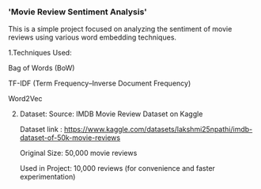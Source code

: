 ### 'Movie Review Sentiment Analysis'  

This is a simple project focused on analyzing the sentiment of movie reviews using various word embedding techniques.

1.Techniques Used:

   Bag of Words (BoW)

   TF-IDF (Term Frequency–Inverse Document Frequency)

   Word2Vec

2. Dataset:
    Source: IMDB Movie Review Dataset on Kaggle
   
    Dataset link : https://www.kaggle.com/datasets/lakshmi25npathi/imdb-dataset-of-50k-movie-reviews

    Original Size: 50,000 movie reviews

    Used in Project: 10,000 reviews (for convenience and faster experimentation)
